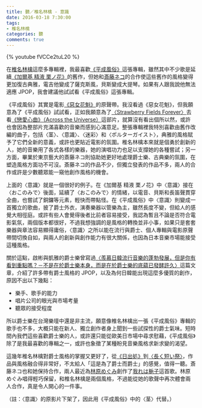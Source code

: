 ```yaml
---
title: 聽／椎名林檎 - 意識
date: 2016-03-18 7:30:00
tags: 
- 椎名林檎
categories: 聽
comments: true
---
```

{% youtube fVCCe2tuL20 %}

在[椎名林檎](https://zh.wikipedia.org/zh-hant/%E6%A4%8E%E5%90%8D%E6%9E%97%E6%AA%8E)這麼多專輯裡，我最喜歡[《平成風俗》](https://zh.wikipedia.org/zh-hant/平成風俗)這張專輯，雖然其中不少歌是延續[《加爾基 精液 栗ノ花》](https://zh.wikipedia.org/zh-hk/加爾基_精液_栗子花)的舊作，但她和[斎藤ネコ](https://ja.wikipedia.org/wiki/斎藤ネコ)的合作使這些舊作的風格變得更加復古典雅，電吉他變成了薩克斯風，貝斯變成大提琴。如果有人跟我說他無法適應 JPOP，我會建議他試試看《平成風俗》這張專輯。<!--more-->

《平成風俗》其實是電影[《惡女花魁》](https://zh.wikipedia.org/wiki/惡女花魁)的原聲帶。我沒看過《惡女花魁》，但我願意為了《平成風俗》試試看，正如我願意為了[〈Strawberry Fields Forever〉](https://www.youtube.com/watch?v=8UQK-UcRezE)去看[《戀愛心曲》（Across the Universe）](https://zh.wikipedia.org/wiki/戀愛心曲)這部片，就算沒有看出個所以然，或許也會因為整部片充滿喜歡的音樂而感到心滿意足。整張專輯裡我特別喜歡由舊作改編的曲子，包括〈茎〉、〈意識〉、〈迷彩〉和〈ポルターガイスト〉，典雅的風格賦予了它們全新的意義，或許也更貼近電影的氛圍。椎名林檎本來就是個勇於創新的人，她的音樂用了各式各樣的樂器，她的演唱功力也足以支撐她的各種嘗試；另一方面，畢業於東京藝大的斎藤ネコ則協助她更好地處理爵士樂、古典樂的氛圍，在塑造風格方面功不可沒。斎藤ネコ的作品不少，但獨立發表的作品不多，兩人的合作或許是少數聽眾能一窺他創作風格的機會。

上面的〈意識〉就是一個很好的例子。在《加爾基 精液 栗ノ花》中〈意識〉接在〈おこのみで〉後面，延續了〈おこのみで〉的情緒，以電音、貝斯和長笛聲貫穿全曲，也嘗試了銅鑼等元素，輕快而帶點怪。在《平成風俗》中〈意識〉則變成一首獨立的歌曲，披了爵士外衣，演奏樂器以管樂為主，雖然長度不變，但給人的感覺大相徑庭。或許有些人會覺得後者比前者容易接受，我認為暫且不論是否符合電影氣氛，兩個版本都很好，不過我想強調的是風格的轉換並非小事，如果只是套套樂器與章法容易顯得庸俗，〈意識〉之所以能在流行與爵士、個人專輯與電影原聲帶間切換自如，與兩人的創新與創作能力有很大關係，也因為日本音樂市場能接受這種風格。

關於這點，啟彬與凱雅的爵士樂曾寫過[〈羨慕日韓流行音樂的蓬勃發展，但是你有看到重點嗎？－不是在於爵士樂本身，而是在於爵士樂的底藴已發酵許久〉](http://www.chipinkaiyajazz.com/2014/09/blog-post_28.html)這篇文章，介紹了許多帶有爵士風格的 JPOP，以及為何日韓能出現這麼多優質的創作，原因不出以下幾點：

* 樂手、歌手的能力
* 唱片公司的眼光與市場考量
* 聽眾的接受程度

所以爵士樂在台灣樂壇中還是非主流，願意像椎名林檎出一張《平成風俗》專輯的歌手也不多，大概只能在新人、獨立創作者身上聞到一些試探性的爵士氣味。短時間內我們這些喜歡爵士樂的人，或許還只能從歐美日市場中尋求慰藉，《平成風俗》除了是我最喜歡的專輯之一，或許也象徵了某種盼見音樂風格求新求變的渴望。

這幾年椎名林檎對爵士風格的掌握又更好了，從[《日出処》](https://zh.wikipedia.org/zh-hk/日出處)到[〈長く短い祭〉](https://www.youtube.com/watch?v=3LVAmMxICoA)，作品與風格融合得非常好，不太給人「這是為了爵士而爵士」的感覺，值得一聽。斎藤ネコ也和她保持合作，兩人最近為[林原めぐみ](https://ja.wikipedia.org/wiki/林原めぐみ)創作了[我れは梔子](http://natalie.mu/music/news/166630)這首歌。林原めぐみ唱得輕巧保留，和椎名林檎是兩個風格，不過能從她的歌聲中再次體會兩人合作，真是令人開心的一件事。

（註：〈意識〉的原影片下架了，因此用《平成風俗》中的〈茎〉代替。）
